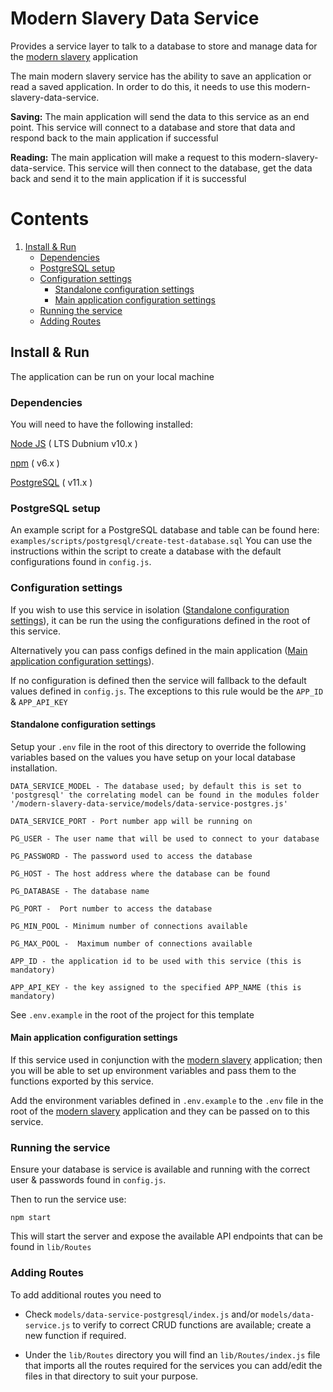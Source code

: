 # Modern Slavery Data Service
Provides a service layer to talk to a database to store and manage data for the
[modern slavery](https://github.com/UKHomeOffice/modern-slavery) application

The main modern slavery service has the ability to save an application or read a saved application. In order to do this, it needs to use this modern-slavery-data-service.

**Saving:** The main application will send the data to this service as an end point.  This service will connect to a database and store that data and respond back to the main application if successful

**Reading:** The main application will make a request to this modern-slavery-data-service.  This service will then connect to the database, get the data back and send it to the main application if it is successful

# Contents

1. [Install & Run](#install-and-run)
    - [Dependencies](#dependencies)
    - [PostgreSQL setup](#postgresql-setup)
    - [Configuration settings](#configuration-settings)
      - [Standalone configuration settings](#standalone-configuration)
      - [Main application configuration settings](#main-application-configuration)
    - [Running the service](#running-the-service)
    - [Adding Routes](#adding-routes)

## Install & Run <a name="install-and-run"></a>
The application can be run on your local machine

### Dependencies <a name="dependencies"></a>
You will need to have the following installed:

[Node JS](https://nodejs.org/en/download/releases/) ( LTS Dubnium v10.x )

[npm](https://www.npmjs.com/get-npm) ( v6.x )

[PostgreSQL](https://www.postgresql.org/download/) ( v11.x )

### PostgreSQL setup <a name="postgresql-setup"></a>
An example script for a PostgreSQL database and table can be found here: `examples/scripts/postgresql/create-test-database.sql` You can use the instructions within the script to create a database with the default configurations found in `config.js`.

### Configuration settings <a name="configuration-settings"></a>
If you wish to use this service in isolation ([Standalone configuration settings](#standalone-configuration)), it can be run the using the configurations defined in the root of this service.

Alternatively you can pass configs defined in the main application ([Main application configuration settings](#main-application-configuration)).

If no configuration is defined then the service will fallback to the default values defined in `config.js`. The exceptions to this rule would be the `APP_ID` & `APP_API_KEY`

#### Standalone configuration settings <a name="standalone-configuration"></a>
Setup your `.env` file in the root of this directory to override the following variables based on the values you have setup on your local database installation.

```
DATA_SERVICE_MODEL - The database used; by default this is set to 'postgresql' the correlating model can be found in the modules folder '/modern-slavery-data-service/models/data-service-postgres.js'

DATA_SERVICE_PORT - Port number app will be running on

PG_USER - The user name that will be used to connect to your database 

PG_PASSWORD - The password used to access the database

PG_HOST - The host address where the database can be found

PG_DATABASE - The database name

PG_PORT -  Port number to access the database

PG_MIN_POOL - Minimum number of connections available

PG_MAX_POOL -  Maximum number of connections available

APP_ID - the application id to be used with this service (this is mandatory)

APP_API_KEY - the key assigned to the specified APP_NAME (this is mandatory)

```

See `.env.example` in the root of the project for this template

#### Main application configuration settings <a name="main-application-configuration"></a>
If this service used in conjunction with the [modern slavery](https://github.com/UKHomeOffice/modern-slavery) application; then you will be able to set up environment variables and pass them to the functions exported by this service.

Add the environment variables defined in `.env.example` to the `.env` file in the root of the [modern slavery](https://github.com/UKHomeOffice/modern-slavery) application and they can be passed on to this service.

### Running the service <a name="running-the-service"></a>

Ensure your database is service is available and running with the correct user & passwords found in `config.js`.

Then to run the service use:

```
npm start
```

This will start the server and expose the available API endpoints that can be found in `lib/Routes`

### Adding Routes <a name="adding-routes"></a>

To add additional routes you need to

- Check `models/data-service-postgresql/index.js` and/or `models/data-service.js` to verify to correct CRUD functions are available; create a new function if required.

- Under the `lib/Routes` directory you will find an `lib/Routes/index.js` file that imports all the routes required for the services you can add/edit the files in that directory to suit your purpose.
